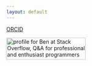 ```yaml
---
layout: default
---
```


[ORCID](https://orcid.org/0000-0002-3297-7372)

<a href="https://stackoverflow.com/users/1835727/ben"><img src="https://stackoverflow.com/users/flair/1835727.png?theme=clean" width="208" height="58" alt="profile for Ben at Stack Overflow, Q&amp;A for professional and enthusiast programmers" title="profile for Ben at Stack Overflow, Q&amp;A for professional and enthusiast programmers"></a>
<!-- https://stackoverflow.com/users/1835727/ben/flair -->